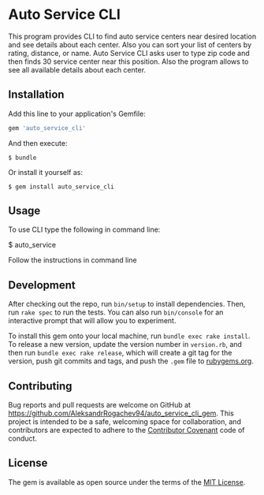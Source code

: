 # Auto Service CLI

This program provides CLI to find auto service centers near desired location and see details about each center. Also you can sort your list of centers by rating, distance, or name. Auto Service CLI asks user to type zip code and then finds 30 service center near this position. Also the program allows to see all available details about each center.

## Installation

Add this line to your application's Gemfile:

```ruby
gem 'auto_service_cli'
```

And then execute:

    $ bundle

Or install it yourself as:

    $ gem install auto_service_cli

## Usage

To use CLI type the following in command line:

  $ auto_service

Follow the instructions in command line

## Development

After checking out the repo, run `bin/setup` to install dependencies. Then, run `rake spec` to run the tests. You can also run `bin/console` for an interactive prompt that will allow you to experiment.

To install this gem onto your local machine, run `bundle exec rake install`. To release a new version, update the version number in `version.rb`, and then run `bundle exec rake release`, which will create a git tag for the version, push git commits and tags, and push the `.gem` file to [rubygems.org](https://rubygems.org).

## Contributing

Bug reports and pull requests are welcome on GitHub at https://github.com/AleksandrRogachev94/auto_service_cli_gem. This project is intended to be a safe, welcoming space for collaboration, and contributors are expected to adhere to the [Contributor Covenant](http://contributor-covenant.org) code of conduct.


## License

The gem is available as open source under the terms of the [MIT License](http://opensource.org/licenses/MIT).
